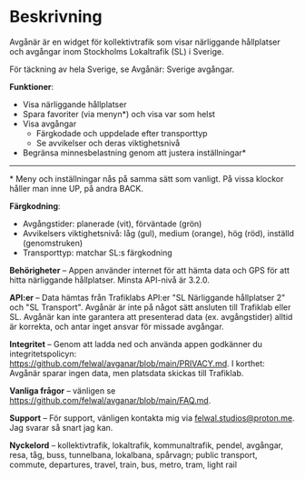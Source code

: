 # Beskrivning

Avgånär är en widget för kollektivtrafik som visar närliggande hållplatser och avgångar inom Stockholms Lokaltrafik (SL) i Sverige.

För täckning av hela Sverige, se Avgånär: Sverige avgångar.

**Funktioner**:

- Visa närliggande hållplatser
- Spara favoriter (via menyn*) och visa var som helst
- Visa avgångar
  - Färgkodade och uppdelade efter transporttyp
  - Se avvikelser och deras viktighetsnivå
- Begränsa minnesbelastning genom att justera inställningar*

***

\* Meny och inställningar nås på samma sätt som vanligt. På vissa klockor håller man inne UP, på andra BACK.

**Färgkodning**:

- Avgångstider: planerade (vit), förväntade (grön)
- Avvikelsers viktighetsnivå: låg (gul), medium (orange), hög (röd), inställd (genomstruken)
- Transporttyp: matchar SL:s färgkodning

**Behörigheter** – Appen använder internet för att hämta data och GPS för att hitta närliggande hållplatser. Minsta API-nivå är 3.2.0.

**API:er** – Data hämtas från Trafiklabs API:er "SL Närliggande hållplatser 2" och "SL Transport". Avgånär är inte på något sätt ansluten till Trafiklab eller SL. Avgånär kan inte garantera att presenterad data (ex. avgångstider) alltid är korrekta, och antar inget ansvar för missade avgångar.

**Integritet** – Genom att ladda ned och använda appen godkänner du integritetspolicyn: https://github.com/felwal/avganar/blob/main/PRIVACY.md. I korthet: Avgånär sparar ingen data, men platsdata skickas till Trafiklab.

**Vanliga frågor** – vänligen se https://github.com/felwal/avganar/blob/main/FAQ.md.

**Support** – För support, vänligen kontakta mig via felwal.studios@proton.me. Jag svarar så snart jag kan.

**Nyckelord** – kollektivtrafik, lokaltrafik, kommunaltrafik, pendel, avgångar, resa, tåg, buss, tunnelbana, lokalbana, spårvagn; public transport, commute, departures, travel, train, bus, metro, tram, light rail
